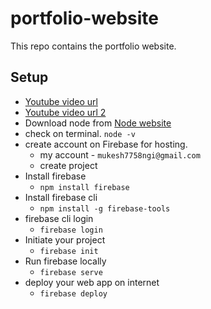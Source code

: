 # portfolio-website
This repo contains the portfolio website.

## Setup
- [Youtube video url](https://www.youtube.com/watch?v=q5J5ho7YUhA)
- [Youtube video url 2](https://youtu.be/YfmYUtGOaTg)
- Download node from [Node website](https://nodejs.org/en/download)
- check on terminal.
    `node -v`
- create account on Firebase for hosting.
    - my account - `mukesh7758ngi@gmail.com`
    - create project
- Install firebase
    - `npm install firebase`
- Install firebase cli
    - `npm install -g firebase-tools`
- firebase cli login
    - `firebase login`
- Initiate your project
    - `firebase init`
- Run firebase locally
    - `firebase serve`
- deploy your web app on internet
    - `firebase deploy`

    